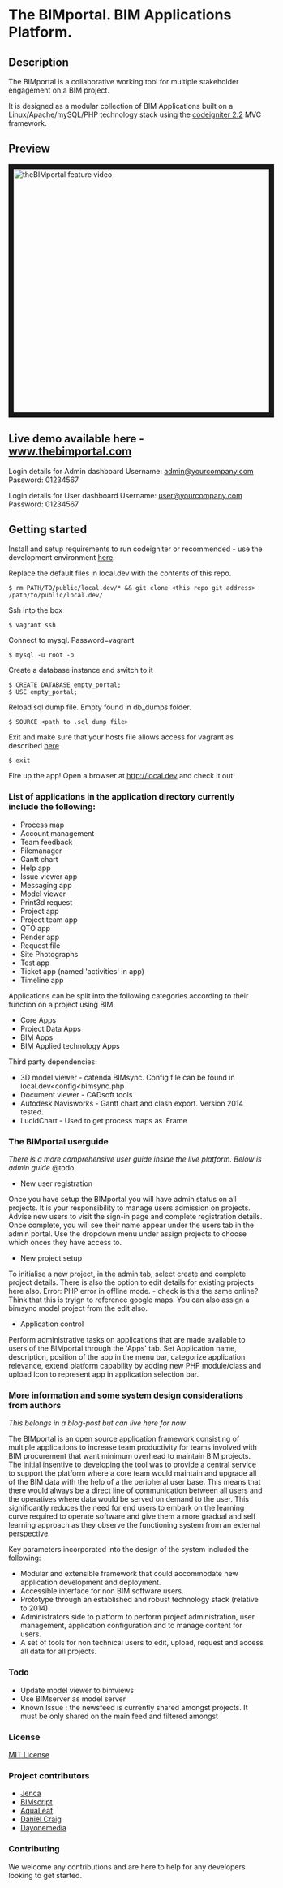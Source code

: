 # The BIMportal. BIM Applications Platform.

## Description

The BIMportal is a collaborative working tool for multiple stakeholder engagement on a BIM project.

It is designed as a modular collection of BIM Applications built on a Linux/Apache/mySQL/PHP technology stack using the [codeigniter 2.2](http://www.codeigniter.com/userguide2/toc.html) MVC framework.

## Preview
<a href="http://www.youtube.com/watch?feature=player_embedded&v=dNUFRohKjM8
" target="_blank"><img src="http://img.youtube.com/vi/dNUFRohKjM8/0.jpg" 
alt="theBIMportal feature video" width="640" height="480" border="10" /></a>

## Live demo available here - www.thebimportal.com

Login details for Admin dashboard
Username: admin@yourcompany.com
Password: 01234567

Login details for User dashboard
Username: user@yourcompany.com
Password: 01234567

## Getting started

Install and setup requirements to run codeigniter or recommended - use the development environment [here](https://github.com/r8/vagrant-lamp).

Replace the default files in local.dev with the contents of this repo.

    $ rm PATH/TO/public/local.dev/* && git clone <this repo git address> /path/to/public/local.dev/

Ssh into the box

    $ vagrant ssh

Connect to mysql. Password=vagrant

    $ mysql -u root -p

Create a database instance and switch to it

    $ CREATE DATABASE empty_portal;
    $ USE empty_portal;

Reload sql dump file. Empty found in db_dumps folder.

    $ SOURCE <path to .sql dump file>

Exit and make sure that your hosts file allows access for vagrant as described [here](https://github.com/r8/vagrant-lamp#notes) 

    $ exit

Fire up the app! Open a browser at http://local.dev and check it out!

### List of applications in the application directory currently include the following:

* Process map
* Account management
* Team feedback
* Filemanager
* Gantt chart
* Help app
* Issue viewer app
* Messaging app
* Model viewer
* Print3d request
* Project app
* Project team app
* QTO app
* Render app
* Request file
* Site Photographs
* Test app
* Ticket app (named 'activities' in app)
* Timeline app

Applications can be split into the following categories according to their function on a project using BIM.
* Core Apps
* Project Data Apps
* BIM Apps
* BIM Applied technology Apps

Third party dependencies:
* 3D model viewer - catenda BIMsync. Config file can be found in local.dev<config<bimsync.php
* Document viewer - CADsoft tools
* Autodesk Navisworks - Gantt chart and clash export. Version 2014 tested.
* LucidChart - Used to get process maps as iFrame

### The BIMportal userguide

*There is a more comprehensive user guide inside the live platform. Below is admin guide* @todo

* New user registration

Once you have setup the BIMportal you will have admin status on all projects. It is your responsibility to manage users admission on projects. Advise new users to visit the sign-in page and complete registration details. Once complete, you will see their name appear under the users tab in the admin portal. Use the dropdown menu under assign projects to choose which onces they have access to.

* New project setup

To initialise a new project, in the admin tab, select create and complete project details.
There is also the option to edit details for existing projects here also. Error: PHP error in offline mode. - check is this the same online? Think that this is tryign to reference google maps.
You can also assign a bimsync model project from the edit also.

* Application control

Perform administrative tasks on applications that are made available to users of the BIMportal through the 'Apps' tab. Set Application name, description, position of the app in the menu bar, categorize application relevance, extend platform capability by adding new PHP module/class and upload Icon to represent app in application selection bar.


### More information and some system design considerations from authors

*This belongs in a blog-post but can live here for now* 

The BIMportal is an open source application framework consisting of multiple applications to increase team productivity for teams involved with BIM procurement that want minimum overhead to maintain BIM projects. The initial insentive to developing the tool was to provide a central service to support the platform where a core team would maintain and upgrade all of the BIM data with the help of a the peripheral user base. This means that there would always be a direct line of communication between all users and the operatives where data would be served on demand to the user. This significantly reduces the need for end users to embark on the learning curve required to operate software and give them a more gradual and self learning approach as they observe the functioning system from an external perspective.

Key parameters incorporated into the design of the system included the following: 

* Modular and extensible framework that could accommodate new application development and deployment.
* Accessible interface for non BIM software users.
* Prototype through an established and robust technology stack (relative to 2014)
* Administrators side to platform to perform project administration, user management, application configuration and to manage content for users.
* A set of tools for non technical users to edit, upload, request and access all data for all projects.


### Todo

- Update model viewer to bimviews
- Use BIMserver as model server
- Known Issue : the newsfeed is currently shared amongst projects. It must be only shared on the main feed and filtered amongst


### License

[MIT License](http://opensource.org/licenses/MIT)


### Project contributors

- [Jenca](http://jenca.io)
- [BIMscript](http://bimscript.com)
- [AquaLeaf](http://www.aqualeafitsol.com/)
- [Daniel Craig](https://www.linkedin.com/in/daniel-craig-69a045b1)
- [Dayonemedia](https://dayonemedia.co.uk/)


### Contributing 

We welcome any contributions and are here to help for any developers looking to get started.
